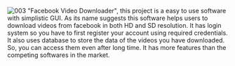 ![003](https://user-images.githubusercontent.com/84694629/134675601-e7976c2f-1f26-47b9-b987-1d3e64e00d37.png)
"Facebook Video Downloader", this project is a easy to use software with simplistic GUI. As its name suggests this software helps users to download videos from facebook in both HD and SD resolution. 
It has login system so you have to first register your account using required credentials.
It also uses database to store the data of the videos you have downloaded. So, you can access them even after long time. It has more features than the competing softwares in the market.
